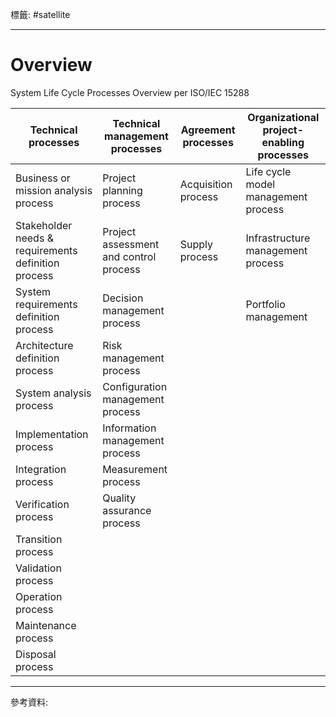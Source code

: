 標籤: #satellite 

---

# Overview

System Life Cycle Processes Overview per ISO/IEC 15288

| Technical processes                                 | Technical management processes         | Agreement processes | Organizational project-enabling processes |
| --------------------------------------------------- | -------------------------------------- | ------------------- | ----------------------------------------- |
| Business or mission analysis process                | Project planning process               | Acquisition process | Life cycle model management process       |
| Stakeholder needs & requirements definition process | Project assessment and control process | Supply process      | Infrastructure management process         | 
| System requirements definition process              | Decision management process            |                     | Portfolio management                                           |
| Architecture definition process                     | Risk management process                |                     |                                           |
| System analysis process                             | Configuration management process       |                     |                                           |
| Implementation process                              | Information management process         |                     |                                           |
| Integration process                                 | Measurement process                    |                     |                                           |
| Verification process                                | Quality assurance process              |                     |                                           |
| Transition process                                  |                                        |                     |                                           |
| Validation process                                  |                                        |                     |                                           |
| Operation process                                   |                                        |                     |                                           |
| Maintenance process                                 |                                        |                     |                                           |
| Disposal process                                    |                                        |                     |                                           |

---

參考資料:

[]()